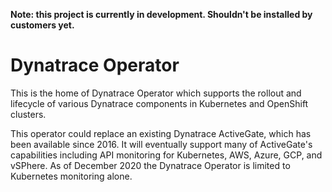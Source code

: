 **Note: this project is currently in development. Shouldn't be installed by customers yet.**

# Dynatrace Operator

This is the home of Dynatrace Operator which supports the rollout and lifecycle of various Dynatrace components in Kubernetes and OpenShift clusters.

This operator could replace an existing Dynatrace ActiveGate, which has been available since 2016. It will eventually support many of ActiveGate's capabilities including API monitoring for Kubernetes, AWS, Azure, GCP, and vSPhere. As of December 2020 the Dynatrace Operator is limited to Kubernetes monitoring alone.

